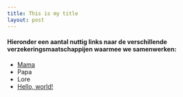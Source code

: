 ```yaml
---
title: This is my title
layout: post
---
```

#### Hieronder een aantal nuttig links naar de verschillende verzekeringsmaatschappijen waarmee we samenwerken:
* [Mama](http://)
* Papa
* Lore
* <a href="http://example.com/" target="_blank">Hello, world!</a>